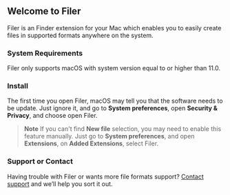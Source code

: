 ## Welcome to Filer
Filer is an Finder extension for your Mac which enables you to easily create files in supported formats anywhere on the system. 

### System Requirements
Filer only supports macOS with system version equal to or higher than 11.0.

### Install
The first time you open Filer, macOS may tell you that the software needs to be update. Just ignore it, and go to **System preferences**, open **Security & Privacy**, and choose open Filer.

> **Note**
> If you can't find **New file** selection, you may need to enable this feature manually. Just go to **System preferences**, and open **Extensions**, on **Added Extensions**, select Filer.

### Support or Contact
Having trouble with Filer or wants more file formats support? [Contact support](h76eddy@icloud.com) and we’ll help you sort it out.
